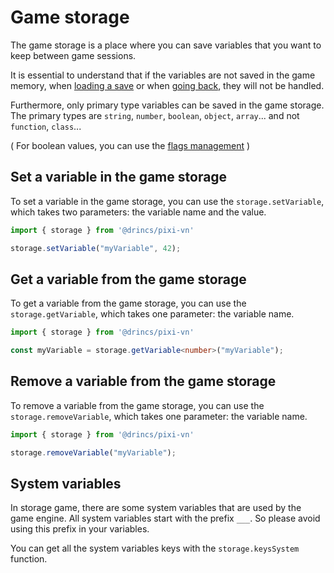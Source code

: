 # Game storage

The game storage is a place where you can save variables that you want to keep between game sessions.

It is essential to understand that if the variables are not saved in the game memory, when [loading a save](/start/save#load) or when [going back](/start/labels#go-back), they will not be handled.

Furthermore, only primary type variables can be saved in the game storage. The primary types are `string`, `number`, `boolean`, `object`, `array`...  and not `function`, `class`...

( For boolean values, you can use the [flags management](/start/flags) )

## Set a variable in the game storage

To set a variable in the game storage, you can use the `storage.setVariable`, which takes two parameters: the variable name and the value.

```typescript
import { storage } from '@drincs/pixi-vn'

storage.setVariable("myVariable", 42);
```

## Get a variable from the game storage

To get a variable from the game storage, you can use the `storage.getVariable`, which takes one parameter: the variable name.

```typescript
import { storage } from '@drincs/pixi-vn'

const myVariable = storage.getVariable<number>("myVariable");
```

## Remove a variable from the game storage

To remove a variable from the game storage, you can use the `storage.removeVariable`, which takes one parameter: the variable name.

```typescript
import { storage } from '@drincs/pixi-vn'

storage.removeVariable("myVariable");
```

## System variables

In storage game, there are some system variables that are used by the game engine. All system variables start with the prefix `___`.
So please avoid using this prefix in your variables.

You can get all the system variables keys with the `storage.keysSystem` function.

<!-- TODO Temp storage -->